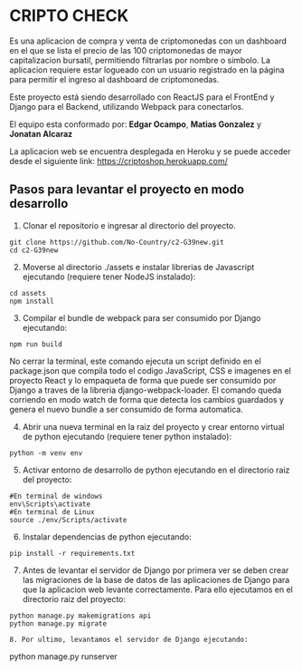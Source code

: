 # CRIPTO CHECK

Es una aplicacion de compra y venta de criptomonedas con un dashboard en el que se lista el precio de las 100 criptomonedas de mayor capitalizacion bursatil, permitiendo filtrarlas por nombre o simbolo.
La aplicacion requiere estar logueado con un usuario registrado en la página para permitir el ingreso al dashboard de criptomonedas.

Este proyecto está siendo desarrollado con ReactJS para el FrontEnd y Django para el Backend, utilizando Webpack para conectarlos.

El equipo esta conformado por:
**Edgar Ocampo**, **Matias Gonzalez** y **Jonatan Alcaraz**

La aplicacion web se encuentra desplegada en Heroku y se puede acceder desde el siguiente link:
https://criptoshop.herokuapp.com/

## Pasos para levantar el proyecto en modo desarrollo

1. Clonar el repositorio e ingresar al directorio del proyecto.
```
git clone https://github.com/No-Country/c2-G39new.git
cd c2-G39new
```
2. Moverse al directorio ./assets e instalar librerias de Javascript ejecutando (requiere tener NodeJS instalado):
```
cd assets
npm install
```
3. Compilar el bundle de webpack para ser consumido por Django ejecutando:
```
npm run build
```
No cerrar la terminal, este comando ejecuta un script definido en el package.json que compila todo el codigo JavaScript, CSS e imagenes en el proyecto React y lo empaqueta de forma que puede ser consumido por Django a traves de la libreria django-webpack-loader. El comando queda corriendo en modo watch de forma que detecta los cambios guardados y genera el nuevo bundle a ser consumido de forma automatica. 

4. Abrir una nueva terminal en la raiz del proyecto y crear entorno virtual de python ejecutando (requiere tener python instalado):
```
python -m venv env
```

5. Activar entorno de desarrollo de python ejecutando en el directorio raiz del proyecto:
```
#En terminal de windows
env\Scripts\activate
#En terminal de Linux
source ./env/Scripts/activate
```

6. Instalar dependencias de python ejecutando:
```
pip install -r requirements.txt
```

7. Antes de levantar el servidor de Django por primera ver se deben crear las migraciones de la base de datos de las aplicaciones de Django para que la aplicacion web levante correctamente. Para ello ejecutamos en el directorio raiz del proyecto:
```
python manage.py makemigrations api
python manage.py migrate

8. Por ultimo, levantamos el servidor de Django ejecutando:
```
python manage.py runserver
```
